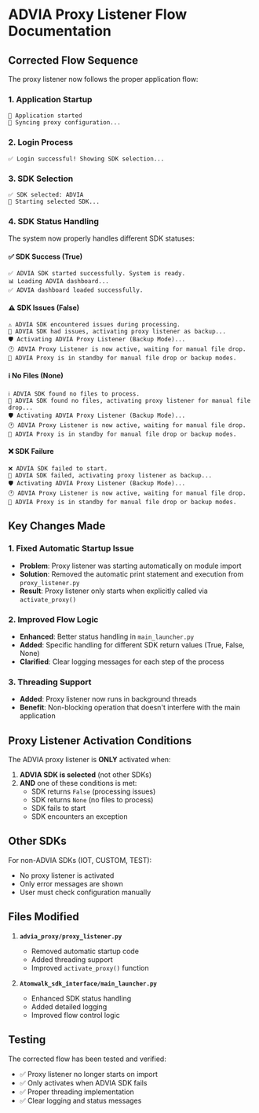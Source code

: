 # ADVIA Proxy Listener Flow Documentation

## Corrected Flow Sequence

The proxy listener now follows the proper application flow:

### 1. Application Startup
```
🚀 Application started
🔄 Syncing proxy configuration...
```

### 2. Login Process
```
✅ Login successful! Showing SDK selection...
```

### 3. SDK Selection
```
✅ SDK selected: ADVIA
🔄 Starting selected SDK...
```

### 4. SDK Status Handling
The system now properly handles different SDK statuses:

#### ✅ SDK Success (True)
```
✅ ADVIA SDK started successfully. System is ready.
📊 Loading ADVIA dashboard...
✅ ADVIA dashboard loaded successfully.
```

#### ⚠️ SDK Issues (False)
```
⚠️ ADVIA SDK encountered issues during processing.
🔄 ADVIA SDK had issues, activating proxy listener as backup...
🛡️ Activating ADVIA Proxy Listener (Backup Mode)...
🕐 ADVIA Proxy Listener is now active, waiting for manual file drop.
📂 ADVIA Proxy is in standby for manual file drop or backup modes.
```

#### ℹ️ No Files (None)
```
ℹ️ ADVIA SDK found no files to process.
🔄 ADVIA SDK found no files, activating proxy listener for manual file drop...
🛡️ Activating ADVIA Proxy Listener (Backup Mode)...
🕐 ADVIA Proxy Listener is now active, waiting for manual file drop.
📂 ADVIA Proxy is in standby for manual file drop or backup modes.
```

#### ❌ SDK Failure
```
❌ ADVIA SDK failed to start.
🔄 ADVIA SDK failed, activating proxy listener as backup...
🛡️ Activating ADVIA Proxy Listener (Backup Mode)...
🕐 ADVIA Proxy Listener is now active, waiting for manual file drop.
📂 ADVIA Proxy is in standby for manual file drop or backup modes.
```

## Key Changes Made

### 1. Fixed Automatic Startup Issue
- **Problem**: Proxy listener was starting automatically on module import
- **Solution**: Removed the automatic print statement and execution from `proxy_listener.py`
- **Result**: Proxy listener only starts when explicitly called via `activate_proxy()`

### 2. Improved Flow Logic
- **Enhanced**: Better status handling in `main_launcher.py`
- **Added**: Specific handling for different SDK return values (True, False, None)
- **Clarified**: Clear logging messages for each step of the process

### 3. Threading Support
- **Added**: Proxy listener now runs in background threads
- **Benefit**: Non-blocking operation that doesn't interfere with the main application

## Proxy Listener Activation Conditions

The ADVIA proxy listener is **ONLY** activated when:

1. **ADVIA SDK is selected** (not other SDKs)
2. **AND** one of these conditions is met:
   - SDK returns `False` (processing issues)
   - SDK returns `None` (no files to process)
   - SDK fails to start
   - SDK encounters an exception

## Other SDKs

For non-ADVIA SDKs (IOT, CUSTOM, TEST):
- No proxy listener is activated
- Only error messages are shown
- User must check configuration manually

## Files Modified

1. **`advia_proxy/proxy_listener.py`**
   - Removed automatic startup code
   - Added threading support
   - Improved `activate_proxy()` function

2. **`Atomwalk_sdk_interface/main_launcher.py`**
   - Enhanced SDK status handling
   - Added detailed logging
   - Improved flow control logic

## Testing

The corrected flow has been tested and verified:
- ✅ Proxy listener no longer starts on import
- ✅ Only activates when ADVIA SDK fails
- ✅ Proper threading implementation
- ✅ Clear logging and status messages 